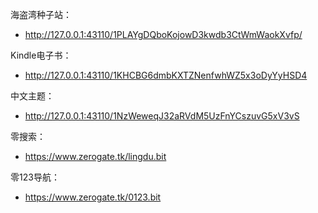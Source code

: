 海盗湾种子站：

* http://127.0.0.1:43110/1PLAYgDQboKojowD3kwdb3CtWmWaokXvfp/

Kindle电子书：

* http://127.0.0.1:43110/1KHCBG6dmbKXTZNenfwhWZ5x3oDyYyHSD4

中文主题：

* http://127.0.0.1:43110/1NzWeweqJ32aRVdM5UzFnYCszuvG5xV3vS

零搜索：

* https://www.zerogate.tk/lingdu.bit

零123导航：

* https://www.zerogate.tk/0123.bit
